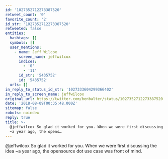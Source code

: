 ```yaml
---
id: '1027352712273387520'
retweet_count: '0'
favorite_count: '2'
id_str: '1027352712273387520'
retweeted: false
entities:
  hashtags: []
  symbols: []
  user_mentions:
    - name: Jeff Wilcox
      screen_name: jeffwilcox
      indices:
        - '0'
        - '11'
      id_str: '5435752'
      id: '5435752'
  urls: []
in_reply_to_status_id_str: '1027333604299366402'
in_reply_to_screen_name: jeffwilcox
original_url: https://twitter.com/benbalter/status/1027352712273387520
date: '2018-08-09T00:35:48.000Z'
sitemap: false
robots: noindex
reply: true
title: >-
  @jeffwilcox So glad it worked for you. When we were first discussing the idea
  ~a year ago, the opens…
---
```


@jeffwilcox So glad it worked for you. When we were first discussing the idea ~a year ago, the opensource dot use case was front of mind.